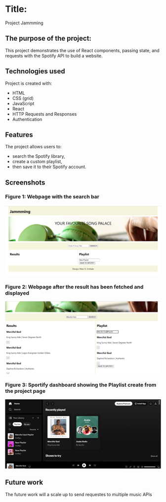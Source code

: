 # Title: 
Project Jammming

## The purpose of the project:
This project demonstrates the use of React components, passing state, and requests with the Spotify API to build a website.

##  Technologies used
Project is created with:
* HTML
* CSS (grid)
* JavaScript
* React
* HTTP Requests and Responses
* Authentication

## Features
The project allows users to:
* search the Spotify library, 
* create a custom playlist, 
* then save it to their Spotify account.
## Screenshots
### Figure 1: Webpage with the search bar

![Webpage with the search bar](src/images/screeshot1.jpg)

### Figure 2: Webpage after the result has been fetched and displayed

![Webpage with fetched results](src/images/screeshot2.jpg)

### Figure 3: Sportify dashboard showing the Playlist create from the project page

![Sportify dashboard with created Playlist](src/images/screeshot3.jpg)


## Future work
The future work will a scale up to send requestes to multiple music APIs